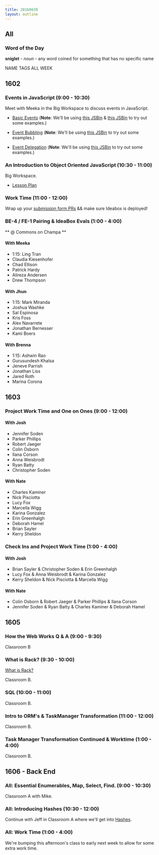 ```yaml
---
title: 20160630
layout: outline
---
```


## All

### Word of the Day

**sniglet** - _noun_ - any word coined for something that has no specific name

NAME TAGS ALL WEEK


## 1602

### Events in JavaScript (9:00 - 10:30)

Meet with Meeka in the Big Workspace to discuss events in JavaScript.

- [Basic Events](https://github.com/mdn/advanced-js-fundamentals-ck/blob/gh-pages/tutorials/04-events/01-basic-events.md)
(**Note**: We'll be using [this JSBin](http://jsbin.com/luwimed/8/edit?html,js,console,output) & [this JSBin](http://jsbin.com/fevopir/edit?js,console,output) to try out some examples.)

- [Event Bubbling](https://github.com/mdn/advanced-js-fundamentals-ck/blob/gh-pages/tutorials/04-events/02-event-bubbling.md) (**Note**: We'll be using [this JSBin](http://jsbin.com/gosocez/1/edit?js,console,output) to try out some examples.)

- [Event Delegation](https://github.com/mdn/advanced-js-fundamentals-ck/blob/gh-pages/tutorials/04-events/05-event-delegation.md) (**Note**: We'll be using [this JSBin](http://jsbin.com/kidamohoja/1/edit?js,console,output) to try out some examples.)

### An Introduction to Object Oriented JavaScript (10:30 - 11:00)

Big Workspace.

- [Lesson Plan](https://github.com/mdn/advanced-js-fundamentals-ck/blob/gh-pages/tutorials/03-object-oriented-javascript/01-introduction-to-object-oriented-javascript.md)

### Work Time (11:00 - 12:00)

Wrap up your [submission form PRs](https://github.com/turingschool/ruby-submissions/blob/master/1602/module_4_assignments/ideabox2.0/README.md) && make sure Ideabox is deployed!

### BE-4 / FE-1 Pairing & IdeaBox Evals (1:00 - 4:00)

** @ Commons on Champa **

#### With Meeka

* 1:15: Ling Tran
* Claudia Kiesenhofer
* Chad Ellison
* Patrick Hardy
* Alireza Andersen
* Drew Thompson

#### With Jhun

* 1:15: Mark Miranda
* Joshua Washke
* Sal Espinosa
* Kris Foss
* Alex Navarrete
* Jonathan Bernesser
* Kami Boers

#### With Brenna

* 1:15: Ashwin Rao
* Gurusundesh Khalsa
* Jeneve Parrish
* Jonathan Liss
* Jared Roth
* Marina Corona

## 1603

### Project Work Time and One on Ones (9:00 - 12:00)

#### With Josh

* Jennifer Soden
* Parker Phillips
* Robert Jaeger
* Colin Osborn
* Ilana Corson
* Anna Weisbrodt
* Ryan Batty
* Christopher Soden

#### With Nate

* Charles Kaminer
* Nick Pisciotta
* Lucy Fox
* Marcella Wigg
* Karina Gonzalez
* Erin Greenhalgh
* Deborah Hamel
* Brian Sayler
* Kerry Sheldon

### Check Ins and Project Work Time (1:00 - 4:00)

#### With Josh

- Brian Sayler & Christopher Soden & Erin Greenhalgh
- Lucy Fox & Anna Weisbrodt & Karina Gonzalez
- Kerry Sheldon & Nick Pisciotta & Marcella Wigg

#### With Nate

- Colin Osborn & Robert Jaeger & Parker Phillips & Ilana Corson
- Jennifer Soden & Ryan Batty & Charles Kaminer & Deborah Hamel

## 1605

### How the Web Works Q & A (9:00 - 9:30)
Classroom B

### What is Rack? (9:30 - 10:00)

[What is Rack?](https://www.youtube.com/watch?v=HEXWRTEbj1I)

Classroom B.

### SQL (10:00 - 11:00)

Classroom B.

### Intro to ORM's & TaskManager Transformation (11:00 - 12:00)

Classroom B.

### Task Manager Transformation Continued & Worktime (1:00 - 4:00)

Classroom B.


## 1606 - Back End

### All: Essential Enumerables, Map, Select, Find. (9:00 - 10:30)

Classroom A with Mike.

### All: Introducing Hashes (10:30 - 12:00)

Continue with Jeff in Classroom A where we'll get into [Hashes](https://github.com/turingschool/lesson_plans/blob/master/ruby_01-object_oriented_programming_with_ruby/arrays.markdown).

### All: Work Time (1:00 - 4:00)

We're bumping this afternoon's class to early next week to allow for some extra work time.

